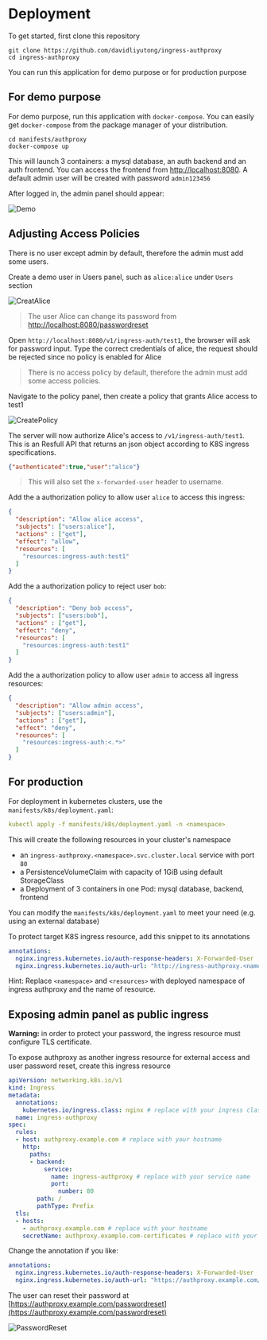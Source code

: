 # Deployment

To get started, first clone this repository

```shell
git clone https://github.com/davidliyutong/ingress-authproxy
cd ingress-authproxy
```

You can run this application for demo purpose or for production purpose

## For demo purpose

For demo purpose, run this application with `docker-compose`. You can easily get `docker-compose` from the package manager of your distribution.

```shell
cd manifests/authproxy
docker-compose up
```

This will launch 3 containers: a mysql database, an auth backend and an auth frontend. You can access the frontend from [http://localhost:8080](http://localhost:8080). A default admin user will be created with password `admin123456`

After logged in, the admin panel should appear:

![Demo](img/20230109030830.png)

## Adjusting Access Policies

There is no user except admin by default, therefore the admin must add some users.

Create a demo user in Users panel, such as `alice:alice` under `Users` section

![CreatAlice](img/20230109031124.png)

> The user Alice can change its password from [http://localhost:8080/passwordreset](http://localhost:8080/passwordreset)

Open `http://localhost:8080/v1/ingress-auth/test1`, the browser will ask for password input. Type the correct credentials of alice, the request should be rejected since no policy is enabled for Alice

> There is no access policy by default, therefore the admin must add some access policies.

Navigate to the policy panel, then create a policy that grants Alice access to test1

![CreatePolicy](img/20230109032346.png)

The server will now authorize Alice's access to `/v1/ingress-auth/test1`. This is an Resfull API that returns an json object according to K8S ingress specifications.

```json
{"authenticated":true,"user":"alice"}
```

> This will also set the `x-forwarded-user` header to username.

Add the a authorization policy to allow user `alice` to access this ingress:

```json
{
  "description": "Allow alice access",
  "subjects": ["users:alice"],
  "actions" : ["get"],
  "effect": "allow",
  "resources": [
    "resources:ingress-auth:test1"
  ]
}
```

Add the a authorization policy to reject user `bob`:

```json
{
  "description": "Deny bob access",
  "subjects": ["users:bob"],
  "actions" : ["get"],
  "effect": "deny",
  "resources": [
    "resources:ingress-auth:test1"
  ]
}
```

Add the a authorization policy to allow user `admin` to access all ingress resources:

```json
{
  "description": "Allow admin access",
  "subjects": ["users:admin"],
  "actions" : ["get"],
  "effect": "deny",
  "resources": [
    "resources:ingress-auth:<.*>"
  ]
}
```

## For production

For deployment in kubernetes clusters, use the `manifests/k8s/deployment.yaml`:

```yaml
kubectl apply -f manifests/k8s/deployment.yaml -n <namespace>
```

This will create the following resources in your cluster's namespace

- an `ingress-authproxy.<namespace>.svc.cluster.local` service with port `80`
- a PersistenceVolumeClaim with capacity of 1GiB using default StorageClass
- a Deployment of 3 containers in one Pod: mysql database, backend, frontend

You can modify the `manifests/k8s/deployment.yaml` to meet your need (e.g. using an external database)

To protect target K8S ingress resource, add this snippet to its annotations

```yaml
annotations:
  nginx.ingress.kubernetes.io/auth-response-headers: X-Forwarded-User
  nginx.ingress.kubernetes.io/auth-url: "http://ingress-authproxy.<namespace>.svc.cluster.local/v1/ingress-auth/<resource>"
```

Hint: Replace `<namespace>` and `<resources>` with deployed namespace of ingress authproxy and the name of resource.

## Exposing admin panel as public ingress

**Warning:** in order to protect your password, the ingress resource must configure TLS certificate.

To expose authproxy as another ingress resource for external access and user password reset, create this ingress resource

```yaml
apiVersion: networking.k8s.io/v1
kind: Ingress
metadata:
  annotations:
    kubernetes.io/ingress.class: nginx # replace with your ingress class
  name: ingress-authproxy
spec:
  rules:
  - host: authproxy.example.com # replace with your hostname
    http:
      paths:
      - backend:
          service:
            name: ingress-authproxy # replace with your service name
            port:
              number: 80
        path: /
        pathType: Prefix
  tls:
  - hosts:
    - authproxy.example.com # replace with your hostname
    secretName: authproxy.example.com-certificates # replace with your certificate
```

Change the annotation if you like:

```yaml
annotations:
  nginx.ingress.kubernetes.io/auth-response-headers: X-Forwarded-User
  nginx.ingress.kubernetes.io/auth-url: "https://authproxy.example.com/v1/ingress-auth/<resource>"
```

The user can reset their password at [https://authproxy.example.com/passwordreset](https://authproxy.example.com/passwordreset)

![PasswordReset](img/20230109112742.png)
